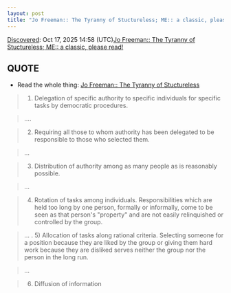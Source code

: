 ```yaml
---
layout: post
title: "Jo Freeman:: The Tyranny of Stuctureless; ME:: a classic, please read!"
---
```

[Discovered](http://rolandtanglao.com/2020/07/29/p1-blogthis-checkvist-list-links-to-blog/): Oct 17, 2025 14:58 (UTC)[Jo Freeman:: The Tyranny of Stuctureless; ME:: a classic, please read!](https://www.jofreeman.com/joreen/tyranny.htm)

## QUOTE

* Read the whole thing: [Jo Freeman:: The Tyranny of Stuctureless](https://www.jofreeman.com/joreen/tyranny.htm?ref=dwebyvr.org)

> 1) Delegation of specific authority to specific individuals for specific tasks by democratic procedures. 

>....

>2) Requiring all those to whom authority has been delegated to be responsible to those who selected them. 

>...

>3) Distribution of authority among as many people as is reasonably possible. 

>...

>4) Rotation of tasks among individuals. Responsibilities which are held too long by one person, formally or informally, come to be seen as that person's "property" and are not easily relinquished or controlled by the group. 

>...
.
>5) Allocation of tasks along rational criteria. Selecting someone for a position because they are liked by the group or giving them hard work because they are disliked serves neither the group nor the person in the long run. 

>...

>6) Diffusion of information

